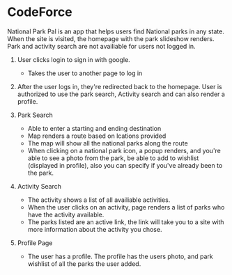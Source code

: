 # CodeForce

National Park Pal is an app that helps users find National parks in any state.
When the site is visited, the homepage with the park slideshow renders. Park and activity search are not availiable for users not logged in. 

1. User clicks login to sign in with google.
    - Takes the user to another page to log in

2. After the user logs in, they're redirected back to the homepage. User is authorized to use the park search, Activity search and can also render a profile.

3. Park Search
    - Able to enter a starting and ending destination
    - Map renders a route based on lcations provided
    - The map will show all the national parks along the route
    - When clicking on a national park icon, a popup renders, and you're able to see a photo from the park, be able to add to wishlist (displayed in profile), also you can specify if you've already been to the park.

4. Activity Search
    - The activity shows a list of all availiable activities. 
    - When the user clicks on an activity, page renders a list of parks who have the activity available.
    - The parks listed are an active link, the link will take you to a site with more information about the activity you chose.

5. Profile Page
    - The user has a profile. The profile has the users photo, and park wishlist of all the parks the user added.

